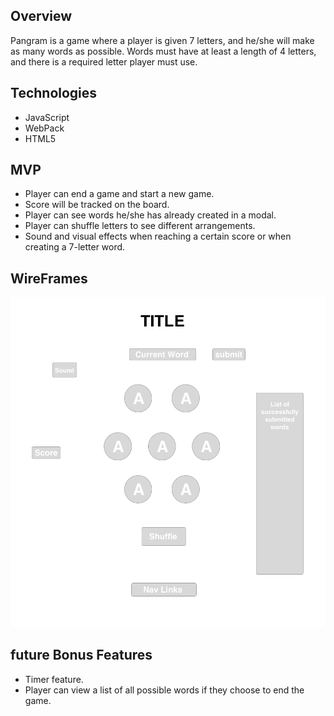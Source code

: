 ## Overview
Pangram is a game where a player is given 7 letters, and he/she will make as many words as possible.  Words must have at least a length of 4 letters, and there is a required letter player must use.

## Technologies
  * JavaScript
  * WebPack
  * HTML5
  
## MVP
  * Player can end a game and start a new game.
  * Score will be tracked on the board.
  * Player can see words he/she has already created in a modal.
  * Player can shuffle letters to see different arrangements.
  * Sound and visual effects when reaching a certain score or when creating a 7-letter word.
  
## WireFrames
![](images/wireframe.png)

## future Bonus Features
  * Timer feature.
  * Player can view a list of all possible words if they choose to end the game.
